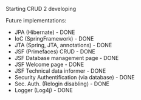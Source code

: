 
Starting CRUD 2 developing

Future implementations:
- JPA (Hibernate) - DONE
- IoC (SpringFramework) - DONE
- JTA (Spring, JTA, annotations) - DONE
- JSF (Primefaces) CRUD - DONE
- JSF Database management page - DONE
- JSF Welcome page - DONE
- JSF Technical data informer - DONE
- Security Authentification (via database) - DONE
- Sec. Auth. (Relogin disabling) - DONE
- Logger (Log4j) - DONE




